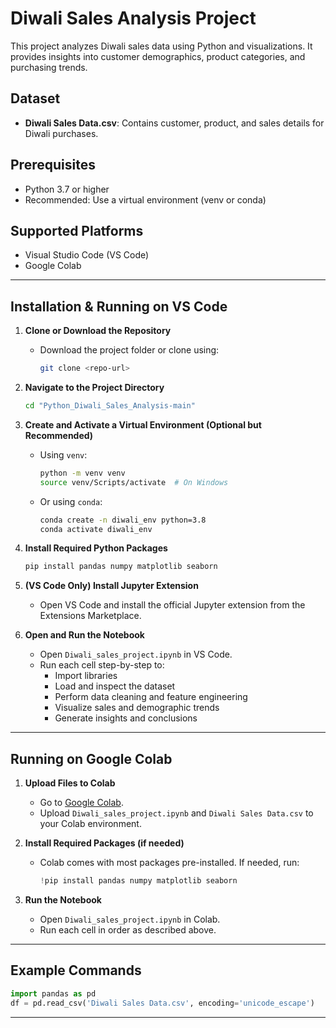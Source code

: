 # Diwali Sales Analysis Project

This project analyzes Diwali sales data using Python and visualizations. It provides insights into customer demographics, product categories, and purchasing trends.

## Dataset
- **Diwali Sales Data.csv**: Contains customer, product, and sales details for Diwali purchases.

## Prerequisites
- Python 3.7 or higher
- Recommended: Use a virtual environment (venv or conda)

## Supported Platforms
- Visual Studio Code (VS Code)
- Google Colab

---

## Installation & Running on VS Code

1. **Clone or Download the Repository**
   - Download the project folder or clone using:
     ```bash
     git clone <repo-url>
     ```

2. **Navigate to the Project Directory**
   ```bash
   cd "Python_Diwali_Sales_Analysis-main"
   ```

3. **Create and Activate a Virtual Environment (Optional but Recommended)**
   - Using `venv`:
     ```bash
     python -m venv venv
     source venv/Scripts/activate  # On Windows
     ```
   - Or using `conda`:
     ```bash
     conda create -n diwali_env python=3.8
     conda activate diwali_env
     ```

4. **Install Required Python Packages**
   ```bash
   pip install pandas numpy matplotlib seaborn
   ```

5. **(VS Code Only) Install Jupyter Extension**
   - Open VS Code and install the official Jupyter extension from the Extensions Marketplace.

6. **Open and Run the Notebook**
   - Open `Diwali_sales_project.ipynb` in VS Code.
   - Run each cell step-by-step to:
     - Import libraries
     - Load and inspect the dataset
     - Perform data cleaning and feature engineering
     - Visualize sales and demographic trends
     - Generate insights and conclusions

---

## Running on Google Colab

1. **Upload Files to Colab**
   - Go to [Google Colab](https://colab.research.google.com/).
   - Upload `Diwali_sales_project.ipynb` and `Diwali Sales Data.csv` to your Colab environment.

2. **Install Required Packages (if needed)**
   - Colab comes with most packages pre-installed. If needed, run:
     ```python
     !pip install pandas numpy matplotlib seaborn
     ```

3. **Run the Notebook**
   - Open `Diwali_sales_project.ipynb` in Colab.
   - Run each cell in order as described above.

---

## Example Commands
```python
import pandas as pd
df = pd.read_csv('Diwali Sales Data.csv', encoding='unicode_escape')
```
---